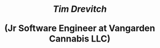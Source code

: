 ## <h1 align="center"><em>Tim Drevitch</em> <p align="center">(Jr Software Engineer at Vangarden Cannabis LLC)</p></h1>

 
